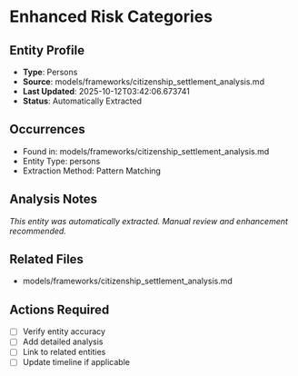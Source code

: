 # Enhanced Risk Categories

## Entity Profile
- **Type**: Persons
- **Source**: models/frameworks/citizenship_settlement_analysis.md
- **Last Updated**: 2025-10-12T03:42:06.673741
- **Status**: Automatically Extracted

## Occurrences
- Found in: models/frameworks/citizenship_settlement_analysis.md
- Entity Type: persons
- Extraction Method: Pattern Matching

## Analysis Notes
*This entity was automatically extracted. Manual review and enhancement recommended.*

## Related Files
- models/frameworks/citizenship_settlement_analysis.md

## Actions Required
- [ ] Verify entity accuracy
- [ ] Add detailed analysis
- [ ] Link to related entities
- [ ] Update timeline if applicable
